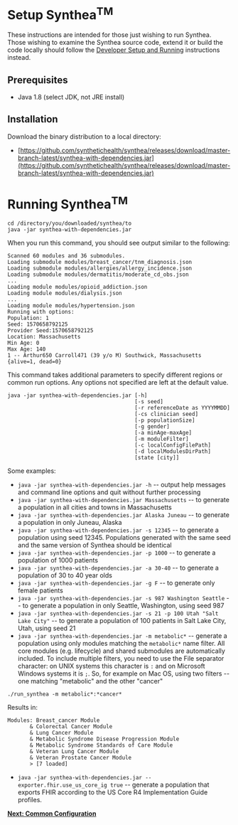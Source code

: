 # Setup Synthea<sup>TM</sup>

These instructions are intended for those just wishing to run Synthea. Those wishing to examine the Synthea source code, extend it or build the code locally should follow the [Developer Setup and Running](https://github.com/synthetichealth/synthea/wiki/Developer-Setup-and-Running) instructions instead.

## Prerequisites
 - Java 1.8 (select JDK, not JRE install)

## Installation

Download the binary distribution to a local directory:

- [https://github.com/synthetichealth/synthea/releases/download/master-branch-latest/synthea-with-dependencies.jar](https://github.com/synthetichealth/synthea/releases/download/master-branch-latest/synthea-with-dependencies.jar)


# Running Synthea<sup>TM</sup>

```
cd /directory/you/downloaded/synthea/to
java -jar synthea-with-dependencies.jar
```

When you run this command, you should see output similar to the following:

```
Scanned 60 modules and 36 submodules.
Loading submodule modules/breast_cancer/tnm_diagnosis.json
Loading submodule modules/allergies/allergy_incidence.json
Loading submodule modules/dermatitis/moderate_cd_obs.json
...
Loading module modules/opioid_addiction.json
Loading module modules/dialysis.json
...
Loading module modules/hypertension.json
Running with options:
Population: 1
Seed: 1570658792125
Provider Seed:1570658792125
Location: Massachusetts
Min Age: 0
Max Age: 140
1 -- Arthur650 Carroll471 (39 y/o M) Southwick, Massachusetts 
{alive=1, dead=0}
```
This command takes additional parameters to specify different regions or common run options. Any options not specified are left at the default value.

```
java -jar synthea-with-dependencies.jar [-h]
                                        [-s seed] 
                                        [-r referenceDate as YYYYMMDD]
                                        [-cs clinician seed]
                                        [-p populationSize]
                                        [-g gender]
                                        [-a minAge-maxAge]
                                        [-m moduleFilter]
                                        [-c localConfigFilePath]
                                        [-d localModulesDirPath]
                                        [state [city]]
```

Some examples:

 -   `java -jar synthea-with-dependencies.jar -h` -- output help messages and command line options and quit without further processing
 -   `java -jar synthea-with-dependencies.jar Massachusetts` -- to generate a population in all cities and towns in Massachusetts
 -   `java -jar synthea-with-dependencies.jar Alaska Juneau` -- to generate a population in only Juneau, Alaska
 -   `java -jar synthea-with-dependencies.jar -s 12345` -- to generate a population using seed 12345. Populations generated with the same seed and the same version of Synthea should be identical
 -   `java -jar synthea-with-dependencies.jar -p 1000` -- to generate a population of 1000 patients
 -   `java -jar synthea-with-dependencies.jar -a 30-40` -- to generate a population of 30 to 40 year olds
 -   `java -jar synthea-with-dependencies.jar -g F` -- to generate only female patients
 -   `java -jar synthea-with-dependencies.jar -s 987 Washington Seattle` -- to generate a population in only Seattle, Washington, using seed 987
 -   `java -jar synthea-with-dependencies.jar -s 21 -p 100 Utah "Salt Lake City"` -- to generate a population of 100 patients in Salt Lake City, Utah, using seed 21
 -   `java -jar synthea-with-dependencies.jar -m metabolic*` -- generate a population using only modules matching the `metabolic*` name filter. All core modules (e.g. lifecycle) and shared submodules are automatically included. To include multiple filters, you need to use the File separator character: on UNIX systems this character is `:` and on Microsoft Windows systems it is `;`. So, for example on Mac OS, using two filters -- one matching "metabolic" and the other "cancer"
```
./run_synthea -m metabolic*:*cancer*
```
Results in:

```
Modules: Breast_cancer Module
       & Colorectal Cancer Module
       & Lung Cancer Module
       & Metabolic Syndrome Disease Progression Module
       & Metabolic Syndrome Standards of Care Module
       & Veteran Lung Cancer Module
       & Veteran Prostate Cancer Module
       > [7 loaded]
```
 -   `java -jar synthea-with-dependencies.jar --exporter.fhir.use_us_core_ig true` -- generate a population that exports FHIR according to the US Core R4 Implementation Guide profiles.

**[Next: Common Configuration](https://github.com/synthetichealth/synthea/wiki/Common-Configuration)**